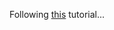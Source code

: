 ﻿Following [this](https://github.com/pulumi/infrastructure-as-code-workshop/blob/master/labs/azure/csharp/README.md) tutorial...
